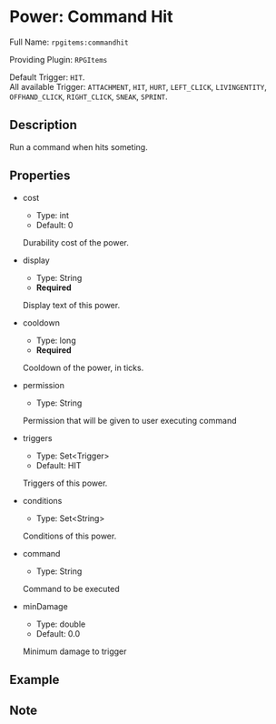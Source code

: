 # Power: Command Hit

<!-- This file is generated ingame by `/rpgitem gen-wiki`. -->
<!-- Please only edit between "beginCustomXXXX" and "endCustomXXXX".  -->
<!-- If you want to edit description of this power or property, -->
<!-- please edit corresponding section in "resources/lang/en_US.yml" -->

Full Name: `rpgitems:commandhit`

Providing Plugin: `RPGItems`

Default Trigger: `HIT`.  
All available Trigger: `ATTACHMENT`, `HIT`, `HURT`, `LEFT_CLICK`, `LIVINGENTITY`, `OFFHAND_CLICK`, `RIGHT_CLICK`, `SNEAK`, `SPRINT`.

<!-- beginCustomHeader -->
<!-- endCustomHeader -->

## Description

Run a command when hits someting.
<!-- beginCustomDescription -->
<!-- endCustomDescription -->

## Properties

* cost

  * Type: int
  * Default: 0

  Durability cost of the power.

* display

  * Type: String
  * **Required**

  Display text of this power.

* cooldown

  * Type: long
  * **Required**

  Cooldown of the power, in ticks.

* permission

  * Type: String

  Permission that will be given to user executing command

* triggers

  * Type: Set&lt;Trigger&gt;
  * Default: HIT

  Triggers of this power.

* conditions

  * Type: Set&lt;String&gt;

  Conditions of this power.

* command

  * Type: String

  Command to be executed

* minDamage

  * Type: double
  * Default: 0.0

  Minimum damage to trigger

<!-- beginCustomProperties -->
<!-- endCustomProperties -->

## Example

<!-- beginCustomExample -->
<!-- endCustomExample -->

## Note

<!-- beginCustomNote -->
<!-- endCustomNote -->